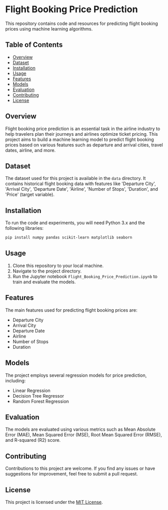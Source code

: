 # Flight Booking Price Prediction

This repository contains code and resources for predicting flight booking prices using machine learning algorithms.

## Table of Contents

- [Overview](#overview)
- [Dataset](#dataset)
- [Installation](#installation)
- [Usage](#usage)
- [Features](#features)
- [Models](#models)
- [Evaluation](#evaluation)
- [Contributing](#contributing)
- [License](#license)

## Overview

Flight booking price prediction is an essential task in the airline industry to help travelers plan their journeys and airlines optimize ticket pricing. This project aims to build a machine learning model to predict flight booking prices based on various features such as departure and arrival cities, travel dates, airline, and more.

## Dataset

The dataset used for this project is available in the `data` directory. It contains historical flight booking data with features like 'Departure City', 'Arrival City', 'Departure Date', 'Airline', 'Number of Stops', 'Duration', and 'Price' (target variable).

## Installation

To run the code and experiments, you will need Python 3.x and the following libraries:

```bash
pip install numpy pandas scikit-learn matplotlib seaborn
```

## Usage

1. Clone this repository to your local machine.
2. Navigate to the project directory.
3. Run the Jupyter notebook `Flight_Booking_Price_Prediction.ipynb` to train and evaluate the models.

## Features

The main features used for predicting flight booking prices are:

- Departure City
- Arrival City
- Departure Date
- Airline
- Number of Stops
- Duration

## Models

The project employs several regression models for price prediction, including:

- Linear Regression
- Decision Tree Regressor
- Random Forest Regression


## Evaluation

The models are evaluated using various metrics such as Mean Absolute Error (MAE), Mean Squared Error (MSE), Root Mean Squared Error (RMSE), and R-squared (R2) score.

## Contributing

Contributions to this project are welcome. If you find any issues or have suggestions for improvement, feel free to submit a pull request.

## License

This project is licensed under the [MIT License](LICENSE).

